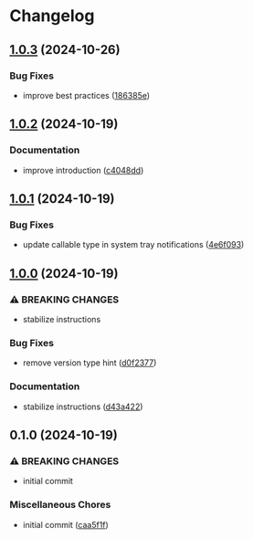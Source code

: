 # Changelog

## [1.0.3](https://github.com/NEIAAC/python-gui-template/compare/v1.0.2...v1.0.3) (2024-10-26)


### Bug Fixes

* improve best practices ([186385e](https://github.com/NEIAAC/python-gui-template/commit/186385efd8ff3ef80819288665df5521f20d6358))

## [1.0.2](https://github.com/NEIAAC/python-gui-template/compare/v1.0.1...v1.0.2) (2024-10-19)


### Documentation

* improve introduction ([c4048dd](https://github.com/NEIAAC/python-gui-template/commit/c4048ddfa95238be1f8b33dc9de051eaabd60b0e))

## [1.0.1](https://github.com/NEIAAC/python-gui-template/compare/v1.0.0...v1.0.1) (2024-10-19)


### Bug Fixes

* update callable type in system tray notifications ([4e6f093](https://github.com/NEIAAC/python-gui-template/commit/4e6f0931a20cee8160dab190aa5289bb8383fd1d))

## [1.0.0](https://github.com/NEIAAC/python-gui-template/compare/v0.1.0...v1.0.0) (2024-10-19)


### ⚠ BREAKING CHANGES

* stabilize instructions

### Bug Fixes

* remove version type hint ([d0f2377](https://github.com/NEIAAC/python-gui-template/commit/d0f2377161b18d0fe7956d7a10d00a759bd4f1b3))


### Documentation

* stabilize instructions ([d43a422](https://github.com/NEIAAC/python-gui-template/commit/d43a422804d15175004ccacbd2f1c6dffa5db13a))

## 0.1.0 (2024-10-19)


### ⚠ BREAKING CHANGES

* initial commit

### Miscellaneous Chores

* initial commit ([caa5f1f](https://github.com/NEIAAC/python-gui-template/commit/caa5f1fc2086b3aaeabfa34a4ee9986999798f1b))
